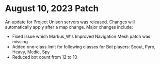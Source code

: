 # August 10, 2023 Patch
An update for Project Unison servers was released. Changes will automatically apply after a map change. Major changes include:

* Fixed issue which Markus_W's Improved Navigation Mesh patch was missing
* Added one-class limit for following classes for Bot players: Scout, Pyro, Heavy, Medic, Spy
* Reduced bot count from 12 to 10
